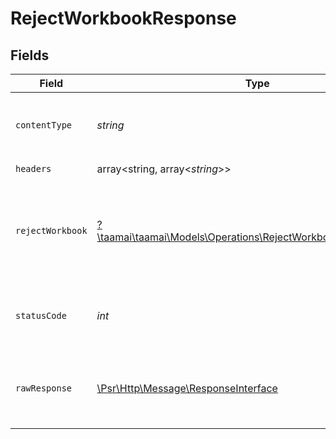 # RejectWorkbookResponse


## Fields

| Field                                                                                                                     | Type                                                                                                                      | Required                                                                                                                  | Description                                                                                                               | Example                                                                                                                   |
| ------------------------------------------------------------------------------------------------------------------------- | ------------------------------------------------------------------------------------------------------------------------- | ------------------------------------------------------------------------------------------------------------------------- | ------------------------------------------------------------------------------------------------------------------------- | ------------------------------------------------------------------------------------------------------------------------- |
| `contentType`                                                                                                             | *string*                                                                                                                  | :heavy_check_mark:                                                                                                        | HTTP response content type for this operation                                                                             |                                                                                                                           |
| `headers`                                                                                                                 | array<string, array<*string*>>                                                                                            | :heavy_check_mark:                                                                                                        | N/A                                                                                                                       |                                                                                                                           |
| `rejectWorkbook`                                                                                                          | [?\taamai\taamai\Models\Operations\RejectWorkbookRejectWorkbook](../../Models/Operations/RejectWorkbookRejectWorkbook.md) | :heavy_minus_sign:                                                                                                        | OK                                                                                                                        | {<br/>"status": "error",<br/>"message": "Worbook invite no more exist"<br/>}                                              |
| `statusCode`                                                                                                              | *int*                                                                                                                     | :heavy_check_mark:                                                                                                        | HTTP response status code for this operation                                                                              |                                                                                                                           |
| `rawResponse`                                                                                                             | [\Psr\Http\Message\ResponseInterface](https://www.php-fig.org/psr/psr-7/#33-psrhttpmessageresponseinterface)              | :heavy_check_mark:                                                                                                        | Raw HTTP response; suitable for custom response parsing                                                                   |                                                                                                                           |